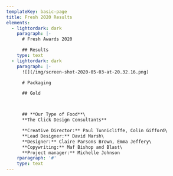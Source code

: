 ```yaml
---
templateKey: basic-page
title: Fresh 2020 Results
elements:
  - lightordark: dark
    paragraph: |-
      # Fresh Awards 2020

      ## Results
    type: text
  - lightordark: dark
    paragraph: |-
      ![](/img/screen-shot-2020-05-03-at-20.32.16.png)

      # Packaging 

      ## Gold



      ## **Our Type of Food**\
      **The Click Design Consultants**

      **Creative Director:** Paul Tunnicliffe, Colin Gifford\
      **Lead Designer:** David Marsh\
      **Designer:** Claire Parsons Brown, Emma Jeffery\
      **Copywriting:** Maf Bishop and Blast\
      **Project manager:** Michelle Johnson
    rparagraph: '#'
    type: text
---
```


